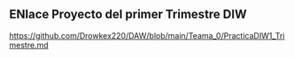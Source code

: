 
## ENlace Proyecto del primer Trimestre DIW
https://github.com/Drowkex220/DAW/blob/main/Teama_0/PracticaDIW1_Trimestre.md
